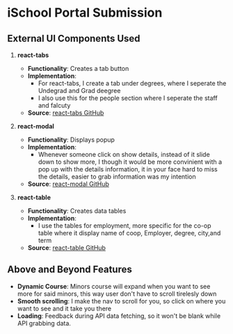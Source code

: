 # iSchool Portal Submission

## External UI Components Used

1. **react-tabs**  
   - **Functionality**: Creates a tab button
   - **Implementation**:  
     - For react-tabs, I create a tab under degrees, where I seperate the Undegrad and Grad deegree
     - I also use this for the people section where I seperate the staff and falcuty 
   - **Source**: [react-tabs GitHub](https://github.com/reactjs/react-tabs)

2. **react-modal**  
   - **Functionality**: Displays popup   
   - **Implementation**:  
     - Whenever someone click on show details, instead of it slide down to show more, I though it would be more convinient with a pop up with the details information, it in your face hard to miss the details, easier to grab information was my intention 
   - **Source**: [react-modal GitHub](https://github.com/reactjs/react-modal)

3. **react-table**  
   - **Functionality**: Creates data tables  
   - **Implementation**:  
     - I use the tables for employment, more specific for the co-op table where it display name of coop, Employer, degree, city,and term
   - **Source**: [react-table GitHub](https://github.com/tannerlinsley/react-table)

## Above and Beyond Features

- **Dynamic Course**: Minors course will expand when you want to see more for said minors, this way user don't have to scroll tirelesly down
- **Smooth scrolling**: I make the nav to scroll for you, so click on where you want to see and it take you there
- **Loading**: Feedback during API data fetching, so it won't be blank while API grabbing data.